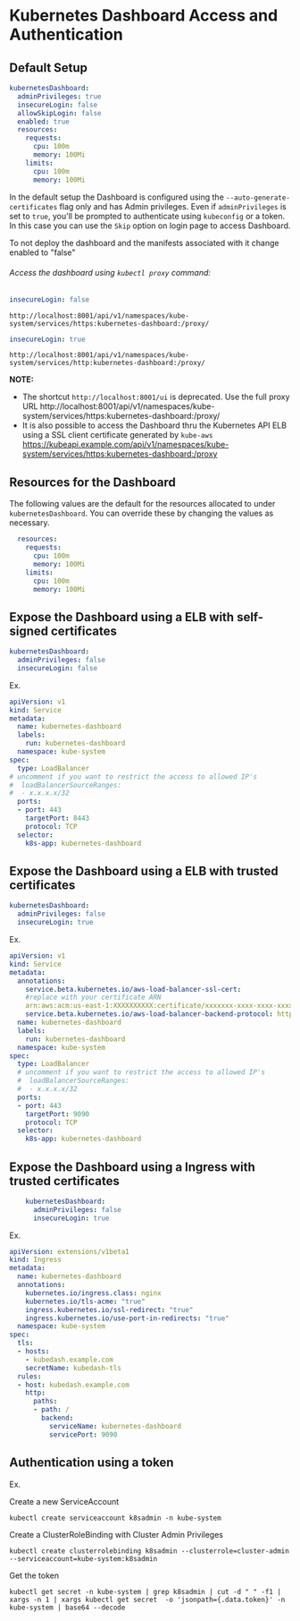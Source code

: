 # Kubernetes Dashboard Access and Authentication

## Default Setup

```yaml
kubernetesDashboard:
  adminPrivileges: true
  insecureLogin: false
  allowSkipLogin: false
  enabled: true
  resources:
    requests:
      cpu: 100m
      memory: 100Mi
    limits:
      cpu: 100m
      memory: 100Mi
```

In the default setup the Dashboard is configured using the `--auto-generate-certificates` flag only and has Admin privileges.
Even if `adminPrivileges` is set to `true`, you'll be prompted to authenticate using `kubeconfig` or a token.
In this case you can use the `Skip` option on login page to access Dashboard.

To not deploy the dashboard and the manifests associated with it change enabled to "false"

###### Access the dashboard  using `kubectl proxy` command:

```yaml
insecureLogin: false
```
    http://localhost:8001/api/v1/namespaces/kube-system/services/https:kubernetes-dashboard:/proxy/

```yaml
insecureLogin: true
```
    http://localhost:8001/api/v1/namespaces/kube-system/services/http:kubernetes-dashboard:/proxy/

**NOTE:**
* The shortcut `http://localhost:8001/ui` is deprecated. Use the full proxy URL http://localhost:8001/api/v1/namespaces/kube-system/services/https:kubernetes-dashboard:/proxy/
* It is also possible to access the Dashboard thru the Kubernetes API ELB using a SSL client certificate generated by `kube-aws` https://kubeapi.example.com/api/v1/namespaces/kube-system/services/https:kubernetes-dashboard:/proxy

## Resources for the Dashboard

The following values are the default for the resources allocated to under `kubernetesDashboard`.
You can override these by changing the values as necessary.

```yaml
  resources:
    requests:
      cpu: 100m
      memory: 100Mi
    limits:
      cpu: 100m
      memory: 100Mi
```

## Expose the Dashboard using a ELB with self-signed certificates

```yaml
kubernetesDashboard:
  adminPrivileges: false
  insecureLogin: false
```

Ex.

```yaml
apiVersion: v1
kind: Service
metadata:
  name: kubernetes-dashboard
  labels:
    run: kubernetes-dashboard
  namespace: kube-system
spec:
  type: LoadBalancer
# uncomment if you want to restrict the access to allowed IP's
#  loadBalancerSourceRanges:
#  - x.x.x.x/32
  ports:
  - port: 443
    targetPort: 8443
    protocol: TCP
  selector:
    k8s-app: kubernetes-dashboard   
```

## Expose the Dashboard using a ELB with trusted certificates

```yaml
kubernetesDashboard:
  adminPrivileges: false
  insecureLogin: true
```

Ex.

```yaml
apiVersion: v1
kind: Service
metadata:
  annotations:
    service.beta.kubernetes.io/aws-load-balancer-ssl-cert:
    #replace with your certificate ARN
    arn:aws:acm:us-east-1:XXXXXXXXXX:certificate/xxxxxxx-xxxx-xxxx-xxxx-xxxxxxxxxx
    service.beta.kubernetes.io/aws-load-balancer-backend-protocol: http
  name: kubernetes-dashboard
  labels:
    run: kubernetes-dashboard
  namespace: kube-system
spec:
  type: LoadBalancer
  # uncomment if you want to restrict the access to allowed IP's
  #  loadBalancerSourceRanges:
  #  - x.x.x.x/32
  ports:
  - port: 443
    targetPort: 9090
    protocol: TCP
  selector:
    k8s-app: kubernetes-dashboard  
```

## Expose the Dashboard using a Ingress with trusted certificates

```yaml
    kubernetesDashboard:
      adminPrivileges: false
      insecureLogin: true
```
Ex.

```yaml
apiVersion: extensions/v1beta1
kind: Ingress
metadata:
  name: kubernetes-dashboard
  annotations:
    kubernetes.io/ingress.class: nginx
    kubernetes.io/tls-acme: "true"
    ingress.kubernetes.io/ssl-redirect: "true"
    ingress.kubernetes.io/use-port-in-redirects: "true"
  namespace: kube-system
spec:
  tls:
  - hosts:
    - kubedash.example.com
    secretName: kubedash-tls
  rules:
  - host: kubedash.example.com
    http:
      paths:
      - path: /
        backend:
          serviceName: kubernetes-dashboard
          servicePort: 9090
```

## Authentication using a token

Ex.

Create a new ServiceAccount

    kubectl create serviceaccount k8sadmin -n kube-system

Create a ClusterRoleBinding with Cluster Admin Privileges

    kubectl create clusterrolebinding k8sadmin --clusterrole=cluster-admin --serviceaccount=kube-system:k8sadmin

Get the token

    kubectl get secret -n kube-system | grep k8sadmin | cut -d " " -f1 | xargs -n 1 | xargs kubectl get secret  -o 'jsonpath={.data.token}' -n kube-system | base64 --decode
